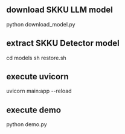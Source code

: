 ## download SKKU LLM model
python download_model.py

## extract SKKU Detector model
cd models
sh restore.sh

## execute uvicorn
uvicorn main:app --reload

## execute demo
python demo.py
